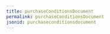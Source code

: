 ```yaml
---
title: purchaseConditionsDocument
permalink: purchaseConditionsDocument
jsonid: purchaseconditionsdocument
---
```

